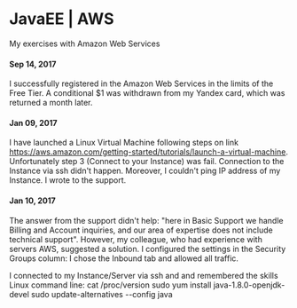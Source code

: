 # JavaEE | AWS
My exercises with Amazon Web Services

#### Sep 14, 2017
I successfully registered in the Amazon Web Services in the limits of the Free Tier. A conditional $1 was withdrawn from my Yandex card, which was returned a month later.

#### Jan 09, 2017
I have launched a Linux Virtual Machine following steps on link https://aws.amazon.com/getting-started/tutorials/launch-a-virtual-machine. Unfortunately step 3 (Connect to your Instance) was fail. Connection to the Instance via ssh didn't happen. Moreover, I couldn't ping IP address of my Instance. I wrote to the support.

#### Jan 10, 2017
The answer from the support didn't help: "here in Basic Support we handle Billing and Account inquiries, and our area of expertise does not include technical support". However, my colleague, who had experience with servers AWS, suggested a solution. I configured the settings in the Security Groups column: I chose the Inbound tab and allowed all traffic.

I connected to my Instance/Server via ssh and and remembered the skills Linux command line:
cat /proc/version
sudo yum install java-1.8.0-openjdk-devel
sudo update-alternatives --config java